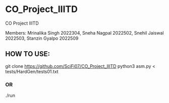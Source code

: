 # CO_Project_IIITD
CO Project IIITD 

Members: Mrinalika Singh 2022304, 
         Sneha Nagpal 2022502, 
         Snehil Jaiswal 2022503, 
         Stanzin Gyalpo 2022509
## HOW TO USE:
git clone https://github.com/SciFi07/CO_Project_IIITD
python3 asm.py < tests/HardGen/tests01.txt
### OR
./run
